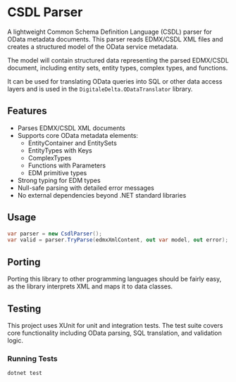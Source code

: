# CSDL Parser

A lightweight Common Schema Definition Language (CSDL) parser for OData metadata documents. This parser reads EDMX/CSDL XML files and creates a structured model of the OData service metadata.

The model will contain structured data representing the parsed EDMX/CSDL document, including entity sets, entity types, complex types, and functions.

It can be used for translating OData queries into SQL or other data access layers and is used in the `DigitaleDelta.ODataTranslator` library.

## Features

- Parses EDMX/CSDL XML documents
- Supports core OData metadata elements:
    - EntityContainer and EntitySets
    - EntityTypes with Keys
    - ComplexTypes
    - Functions with Parameters
    - EDM primitive types
- Strong typing for EDM types
- Null-safe parsing with detailed error messages
- No external dependencies beyond .NET standard libraries

## Usage

```csharp
var parser = new CsdlParser();
var valid = parser.TryParse(edmxXmlContent, out var model, out error);
```

## Porting

Porting this library to other programming languages should be fairly easy, as the library interprets XML and maps it to data classes.

## Testing

This project uses XUnit for unit and integration tests. The test suite covers core functionality including OData parsing, SQL translation, and validation logic.

### Running Tests

```bash
dotnet test
```
